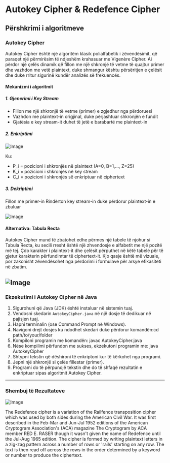 # Autokey Cipher & Redefence Cipher
## Përshkrimi i algoritmeve
### Autokey Cipher
Autokey Cipher është një algoritëm klasik polialfabetik i zëvendësimit, që paraqet një përmirësim të ndjeshëm krahasuar me Vigenère Cipher. Ai përdor një çelës dinamik që fillon me një shkronjë të vetme të quajtur primer dhe vazhdon me vetë plaintext, duke shmangur kështu përsëritjen e çelësit dhe duke rritur sigurinë kundër analizës së frekuencës.
#### Mekanizmi i algoritmit
##### 1. Gjenerimi i Key Stream
* Fillon me një shkronjë të vetme (primer) e zgjedhur nga përdoruesi
* Vazhdon me plaintext-in origjinal, duke përjashtuar shkronjën e fundit
* Gjatësia e key stream-it duhet të jetë e barabartë me plaintext-in
##### 2. Enkriptimi

![Image](https://github.com/user-attachments/assets/0e03e578-dee7-45a9-a6e8-e1f5def8cade)

Ku:
* P_i = pozicioni i shkronjës në plaintext (A=0, B=1,..., Z=25)
* K_i = pozicioni i shkronjës në key stream
* C_i = pozicioni i shkronjës së enkriptuar në ciphertext

##### 3. Dekriptimi
Fillon me primer-in
Rindërton key stream-in duke përdorur plaintext-in e zbuluar

![Image](https://github.com/user-attachments/assets/a91fe3c8-af95-45dc-b5e2-6a5a6ee8b4c8)

#### Alternativa: Tabula Recta
Autokey Cipher mund të zbatohet edhe përmes një tabele të njohur si Tabula Recta, ku secili rresht është një zhvendosje e alfabetit me një pozitë më tej. Çdo karakter i plaintext-it dhe çelësit përputhet në këtë tabelë për të gjetur karakterin përfundimtar të ciphertext-it. Kjo qasje është më vizuale, por zakonisht zëvendësohet nga përdorimi i formulave për arsye efikasiteti në zbatim.

![Image](https://github.com/user-attachments/assets/bed4907f-3377-4c2e-bb25-ccb245706e22)
---
### Ekzekutimi i Autokey Cipher në Java
1. Sigurohuni që Java (JDK) është instaluar në sistemin tuaj.
2. Vendosni skedarin `AutokeyCipher.java` në një dosje të dedikuar në pajisjen tuaj.
3. Hapni terminalin (ose Command Prompt në Windows).
4. Navigoni drejt dosjes ku ndodhet skedari duke përdorur komandën:cd path/to/your/folder
5. Kompiloni programin me komandën: javac AutokeyCipher.java
6. Nëse kompilimi përfundon me sukses, ekzekutoni programin me: java AutokeyCipher
7. Shtypni tekstin që dëshironi të enkriptoni kur të kërkohet nga programi.
8. Jepni një shkronjë si çelës fillestar (primer).
9. Programi do të përpunojë tekstin dhe do të shfaqë rezultatin e enkriptuar sipas algoritmit Autokey Cipher.
---
### Shembuj të Rezultateve
![Image](https://github.com/user-attachments/assets/1d004f2b-fa24-4693-9808-90b44d21eef7)


The Redefence cipher is a variation of the Railfence transposition cipher which was used by both sides during the American Civil War. It was first described in the Feb-Mar and Jun-Jul 1952 editions of the American Cryptogram Association's (ACA) magazine The Cryptogram by ACA member RED E. RASER though it wasn't given the name of Redefence until the Jul-Aug 1965 edition. The cipher is formed by writing plaintext letters in a zig-zag pattern across a number of rows or 'rails' starting on any row. The text is then read off across the rows in the order determined by a keyword or number to produce the ciphertext.
